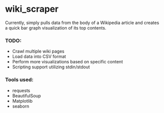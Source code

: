 # wiki_scraper
Currently, simply pulls data from the body of a Wikipedia article and creates a quick bar graph visualization of its top contents.

### TODO:
- Crawl multiple wiki pages
- Load data into CSV format
- Perform more visualizations based on specific content
- Scripting support utilizing stdin/stdout

### Tools used:
- requests
- BeautifulSoup
- Matplotlib
- seaborn